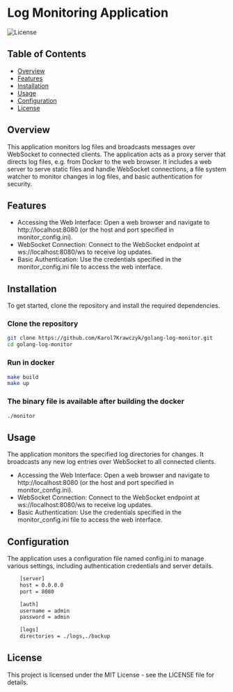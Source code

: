 # Log Monitoring Application

![License](https://img.shields.io/badge/license-MIT-blue.svg)


## Table of Contents
- [Overview](#overview)
- [Features](#features)
- [Installation](#installation)
- [Usage](#usage)
- [Configuration](#configuration-file)
- [License](#license)

## Overview
This application monitors log files and broadcasts messages over WebSocket to connected clients. The application acts as a proxy server that directs log files, e.g. from Docker to the web browser. It includes a web server to serve static files and handle WebSocket connections, a file system watcher to monitor changes in log files, and basic authentication for security.

## Features
- Accessing the Web Interface: Open a web browser and navigate to http://localhost:8080 (or the host and port specified in monitor_config.ini).
- WebSocket Connection: Connect to the WebSocket endpoint at ws://localhost:8080/ws to receive log updates.
- Basic Authentication: Use the credentials specified in the monitor_config.ini file to access the web interface.

## Installation
To get started, clone the repository and install the required dependencies.


### Clone the repository
```bash
git clone https://github.com/Karol7Krawczyk/golang-log-monitor.git
cd golang-log-monitor
```

### Run in docker
```bash
make build
make up
```

### The binary file is available after building the docker
```bash
./monitor
```

## Usage
The application monitors the specified log directories for changes. It broadcasts any new log entries over WebSocket to all connected clients.

- Accessing the Web Interface: Open a web browser and navigate to http://localhost:8080 (or the host and port specified in monitor_config.ini).
- WebSocket Connection: Connect to the WebSocket endpoint at ws://localhost:8080/ws to receive log updates.
- Basic Authentication: Use the credentials specified in the monitor_config.ini file to access the web interface.


## Configuration
The application uses a configuration file named config.ini to manage various settings, including authentication credentials and server details.

```bash
    [server]
    host = 0.0.0.0
    port = 8080

    [auth]
    username = admin
    password = admin

    [logs]
    directories = ./logs,./backup
```


## License
This project is licensed under the MIT License - see the LICENSE file for details.
